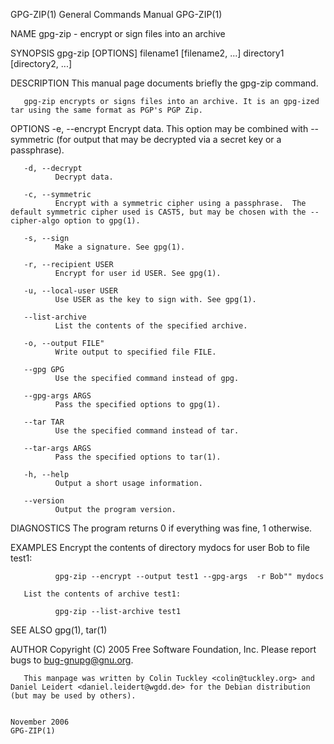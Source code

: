 GPG-ZIP(1)                                                                              General Commands Manual                                                                             GPG-ZIP(1)

NAME
       gpg-zip - encrypt or sign files into an archive

SYNOPSIS
       gpg-zip [OPTIONS] filename1 [filename2, ...]  directory1 [directory2, ...]

DESCRIPTION
       This manual page documents briefly the gpg-zip command.

       gpg-zip encrypts or signs files into an archive. It is an gpg-ized tar using the same format as PGP's PGP Zip.

OPTIONS
       -e, --encrypt
              Encrypt data. This option may be combined with --symmetric (for output that may be decrypted via a secret key or a passphrase).

       -d, --decrypt
              Decrypt data.

       -c, --symmetric
              Encrypt with a symmetric cipher using a passphrase.  The default symmetric cipher used is CAST5, but may be chosen with the --cipher-algo option to gpg(1).

       -s, --sign
              Make a signature. See gpg(1).

       -r, --recipient USER
              Encrypt for user id USER. See gpg(1).

       -u, --local-user USER
              Use USER as the key to sign with. See gpg(1).

       --list-archive
              List the contents of the specified archive.

       -o, --output FILE"
              Write output to specified file FILE.

       --gpg GPG
              Use the specified command instead of gpg.

       --gpg-args ARGS
              Pass the specified options to gpg(1).

       --tar TAR
              Use the specified command instead of tar.

       --tar-args ARGS
              Pass the specified options to tar(1).

       -h, --help
              Output a short usage information.

       --version
              Output the program version.

DIAGNOSTICS
       The program returns 0 if everything was fine, 1 otherwise.

EXAMPLES
       Encrypt the contents of directory mydocs for user Bob to file test1:

              gpg-zip --encrypt --output test1 --gpg-args  -r Bob"" mydocs

       List the contents of archive test1:

              gpg-zip --list-archive test1

SEE ALSO
       gpg(1), tar(1)

AUTHOR
       Copyright (C) 2005 Free Software Foundation, Inc. Please report bugs to <bug-gnupg@gnu.org>.

       This manpage was written by Colin Tuckley <colin@tuckley.org> and Daniel Leidert <daniel.leidert@wgdd.de> for the Debian distribution (but may be used by others).

                                                                                             November 2006                                                                                  GPG-ZIP(1)
